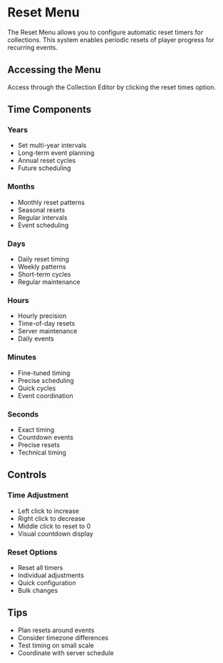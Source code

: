 # Reset Menu

The Reset Menu allows you to configure automatic reset timers for collections. This system enables periodic resets of player progress for recurring events.

## Accessing the Menu
Access through the Collection Editor by clicking the reset times option.

## Time Components

### Years
- Set multi-year intervals
- Long-term event planning
- Annual reset cycles
- Future scheduling

### Months
- Monthly reset patterns
- Seasonal resets
- Regular intervals
- Event scheduling

### Days
- Daily reset timing
- Weekly patterns
- Short-term cycles
- Regular maintenance

### Hours
- Hourly precision
- Time-of-day resets
- Server maintenance
- Daily events

### Minutes
- Fine-tuned timing
- Precise scheduling
- Quick cycles
- Event coordination

### Seconds
- Exact timing
- Countdown events
- Precise resets
- Technical timing

## Controls

### Time Adjustment
- Left click to increase
- Right click to decrease
- Middle click to reset to 0
- Visual countdown display

### Reset Options
- Reset all timers
- Individual adjustments
- Quick configuration
- Bulk changes

## Tips
- Plan resets around events
- Consider timezone differences
- Test timing on small scale
- Coordinate with server schedule
